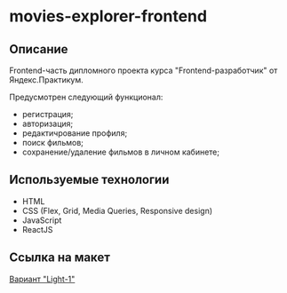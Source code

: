 # movies-explorer-frontend

## Описание

Frontend-часть дипломного проекта курса "Frontend-разработчик" от Яндекс.Практикум.

Предусмотрен следующий функционал:
  * регистрация;
  * авторизация;
  * редактичрование профиля;
  * поиск фильмов;
  * сохранение/удаление фильмов в личном кабинете;
## Используемые технологии

  * HTML
  * CSS (Flex, Grid, Media Queries, Responsive design)
  * JavaScript
  * ReactJS

## Ссылка на макет

[Вариант "Light-1"](https://www.figma.com/file/6FMWkB94wE7KTkcCgUXtnC/Дипломный-проект?type=design&node-id=891-3857&mode=design&t=lRzT6PM6ewWX2BlQ-0)

